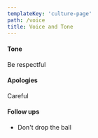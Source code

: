 ```yaml
---
templateKey: 'culture-page'
path: /voice
title: Voice and Tone
---
```

#### Tone
Be respectful

#### Apologies
Careful

#### Follow ups

- Don't drop the ball

